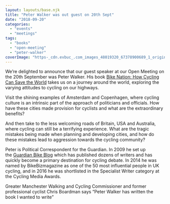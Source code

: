 ```yaml
---
layout: layouts/base.njk
title: "Peter Walker was out guest on 20th Sept"
date: "2018-09-20"
categories: 
  - "events"
  - "meetings"
tags: 
  - "books"
  - "open-meeting"
  - "peter-walker"
coverImage: "https-_cdn.evbuc_.com_images_48019320_67378900689_1_original.jpg"
---
```


We’re delighted to announce that our guest speaker at our Open Meeting on the 20th September was Peter Walker. His book [Bike Nation: How Cycling Can Save the World](https://pompeybug.us5.list-manage.com/track/click?u=2ed916007f1c294faa614a50f&id=46dba720c3&e=140d2bad5a) takes us on a journey around the world, exploring the varying attitudes to cycling on our highways.

Visit the shining examples of Amsterdam and Copenhagen, where cycling culture is an intrinsic part of the approach of politicians and officials. How have these cities made provision for cyclists and what are the extraordinary benefits?

And then take to the less welcoming roads of Britain, USA and Australia, where cycling can still be a terrifying experience. What are the tragic mistakes being made when planning and developing cities, and how do these mistakes lead to aggression towards the cycling community?

Peter is Political Correspondent for the Guardian. In 2009 he set up the [Guardian Bike Blog](https://www.theguardian.com/environment/bike-blog) which has published dozens of writers and has quickly become a primary destination for cycling debate. In 2014 he was named by BikeBizmagazine as one of the 50 most influential people in UK cycling, and in 2016 he was shortlisted in the Specialist Writer category at the Cycling Media Awards.

Greater Manchester Walking and Cycling Commissioner and former professional cyclist Chris Boardman says “Peter Walker has written the book I wanted to write”
